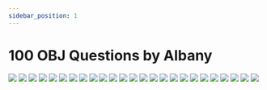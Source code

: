 ```yaml
---
sidebar_position: 1
---
```

# 100 OBJ Questions by Albany

![](img/p1.jpg)
![](img/p2.jpg)
![](img/p3.jpg)
![](img/p5.jpg)
![](img/p6.jpg)
![](img/p7.jpg)
![](img/p8.jpg)
![](img/p9.jpg)
![](img/p10.jpg)
![](img/p11.jpg)
![](img/p12.jpg)
![](img/p13.jpg)
![](img/p14.jpg)
![](img/p15.jpg)
![](img/p16.jpg)
![](img/p17.jpg)
![](img/p18.jpg)
![](img/p19.jpg)
![](img/p20.jpg)
![](img/p21.jpg)
![](img/p22.jpg)
![](img/p23.jpg)
![](img/p24.jpg)
![](img/p25.jpg)
![](img/p26.jpg)

